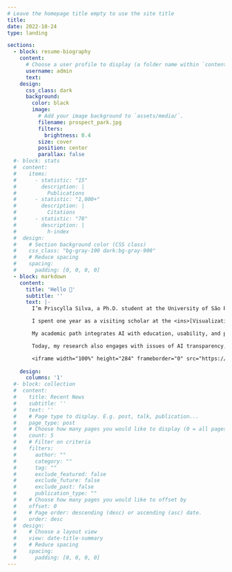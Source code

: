 ```yaml
---
# Leave the homepage title empty to use the site title
title:
date: 2022-10-24
type: landing

sections:
  - block: resume-biography
    content:
      # Choose a user profile to display (a folder name within `content/authors/`)
      username: admin
      text:
    design:
      css_class: dark
      background:
        color: black
        image:
          # Add your image background to `assets/media/`.
          filename: prospect_park.jpg
          filters:
            brightness: 0.4
          size: cover
          position: center
          parallax: false
  #- block: stats
  #  content:
  #    items:
  #      - statistic: "15"
  #        description: |
  #          Publications
  #      - statistic: "1,000+"
  #        description: |
  #          Citations
  #      - statistic: "78"
  #        description: |
  #          h-index
  #  design:
  #    # Section background color (CSS class)
  #    css_class: "bg-gray-100 dark:bg-gray-900"
  #    # Reduce spacing
  #    spacing:
  #      padding: [0, 0, 0, 0]
  - block: markdown
    content:
      title: 'Hello 👋'
      subtitle: ''
      text: |-
        I’m Priscylla Silva, a Ph.D. student at the University of São Paulo (Brazil) working at the intersection of Explainable Artificial Intelligence (XAI), Visual Analytics, and Responsible AI, under the supervision of <ins>[Prof. Luis Gustavo Nonato](https://scholar.google.com/citations?user=p2tLSUsAAAAJ&hl=en)</ins>. My research focuses on developing human-centered tools that support practitioners in interpreting, comparing, and selecting feature attribution methods, enabling more transparent and trustworthy AI decision-making across domains.

        I spent one year as a visiting scholar at the <ins>[Visualization and Data Analytics Research Center (VIDA)](https://vida.engineering.nyu.edu/)</ins> at New York University (NYU), where I collaborated with <ins>[Prof. Claudio Silva](https://ctsilva.github.io/)</ins> on interactive systems for exploring disagreement among explanation methods.

        My academic path integrates AI with education, usability, and policy. During my Master’s at the Federal University of Campina Grande, I designed an Intelligent Tutoring System that provides automated feedback for programming students, under the guidance of Prof. Joseana Macêdo Fechine and <ins>[Prof. Evandro de Barros Costa](https://scholar.google.pt/citations?user=NX2ik0YAAAAJ&hl=en)</ins>. Earlier, during my undergraduate studies at the Federal University of Alagoas, I co-developed intelligent systems to teach Mathematics and Propositional Logic, which sparked my interest in using AI to support human learning and reasoning.

        Today, my research also engages with issues of AI transparency, fairness, and governance, particularly in contexts where explainability is key for accountability. I’m passionate about creating tools and knowledge that bridge technical rigor with human values—empowering experts and non-experts alike to understand, trust, and shape the AI systems that impact their lives.

        <iframe width="100%" height="284" frameborder="0" src="https://observablehq.com/embed/b8abfbb1d34a53e0@162?cells=chart"></iframe>
        
    design:
      columns: '1'
  #- block: collection
  #  content:
  #    title: Recent News
  #    subtitle: ''
  #    text: ''
  #    # Page type to display. E.g. post, talk, publication...
  #    page_type: post
  #    # Choose how many pages you would like to display (0 = all pages)
  #    count: 5
  #    # Filter on criteria
  #    filters:
  #      author: ""
  #      category: ""
  #      tag: ""
  #      exclude_featured: false
  #      exclude_future: false
  #      exclude_past: false
  #      publication_type: ""
  #    # Choose how many pages you would like to offset by
  #    offset: 0
  #    # Page order: descending (desc) or ascending (asc) date.
  #    order: desc
  #  design:
  #    # Choose a layout view
  #    view: date-title-summary
  #    # Reduce spacing
  #    spacing:
  #      padding: [0, 0, 0, 0]
---
```

